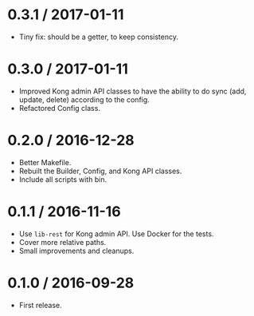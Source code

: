 
0.3.1 / 2017-01-11
==================

  * Tiny fix: should be a getter, to keep consistency.

0.3.0 / 2017-01-11
==================

  * Improved Kong admin API classes to have the ability to do sync (add, update, delete) according to the config.
  * Refactored Config class.

0.2.0 / 2016-12-28
==================

  * Better Makefile.
  * Rebuilt the Builder, Config, and Kong API classes.
  * Include all scripts with bin.

0.1.1 / 2016-11-16
==================

  * Use `lib-rest` for Kong admin API. Use Docker for the tests.
  * Cover more relative paths.
  * Small improvements and cleanups.

0.1.0 / 2016-09-28
==================

* First release.
